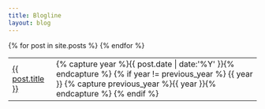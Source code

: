 ```yaml
---
title: Blogline
layout: blog
---
```

<table class="post_list">
  {% for post in site.posts %}
    <tr>
      <td class="post_link"><a href="{{ post.url }}">{{ post.title }}</a></td>
      <td class="post_date">
        {% capture year %}{{ post.date | date:'%Y' }}{% endcapture %}
          {% if year != previous_year %}
            {{ year }}
          {% capture previous_year %}{{ year }}{% endcapture %}
        {% endif %}
      </td>
    </tr>
  {% endfor %}
</table>
